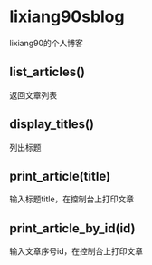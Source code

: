 # lixiang90sblog

lixiang90的个人博客

## list_articles()

返回文章列表

## display_titles()

列出标题

## print_article(title)

输入标题title，在控制台上打印文章

## print_article_by_id(id)

输入文章序号id，在控制台上打印文章